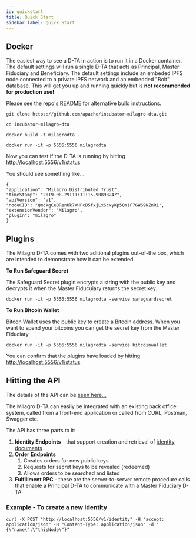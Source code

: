 ```yaml
---
id: quickstart
title: Quick Start
sidebar_label: Quick Start
---
```


## Docker
The easiest way to see a D-TA in action is to run it in a Docker container. The default settings will run a single D-TA that acts as Principal, Master Fiduciary and Beneficiary. The default settings include an embeded IPFS node connected to a private IPFS network and an embedded "Bolt" database. This will get you up and running quickly but is **not recommended for production use!**

Please see the repo's [README](https://github.com/apache/incubator-milagro-dta) for alternative build instructions.

```
git clone https://github.com/apache/incubator-milagro-dta.git

cd incubator-milagro-dta

docker build -t milagrodta .

docker run -it -p 5556:5556 milagrodta

```

Now you can test if the D-TA is running by hitting [http://localhost:5556/v1/status](http://localhost:5556/v1/status)

You should see something like...

```
{
"application": "Milagro Distributed Trust",
"timeStamp": "2019-08-29T11:11:15.9089824Z",
"apiVersion": "v1",
"nodeCID": "QmckgCeQRenUk7WHPcD5fxjLxScxyKp5QY1P7GW69NZnR1",
"extensionVendor": "Milagro",
"plugin": "milagro"
}

```

## Plugins

The Milagro D-TA comes with two aditional plugins out-of-the box, which are intended to demonstrate how it can be extended.

**To Run Safeguard Secret**

The Safeguard Secret plugin encrypts a string with the public key and decrypts it when the Master Fiducuiary returns the secret key.

```
docker run -it -p 5556:5556 milagrodta -service safeguardsecret
```

**To Run Bitcoin Wallet**

Bitcon Wallet uses the public key to create a Bitcoin address. When you want to spend your bitcoins you can get the secret key from the Master Fiduciary
```
docker run -it -p 5556:5556 milagrodta -service bitcoinwallet
```

You can confirm that the plugins have loaded by hitting [http://localhost:5556/v1/status](http://localhost:5556/v1/status)

## Hitting the API

The details of the API can be  [seen here...](/swagger/index.html)

The Milagro D-TA can easily be integrated with an existing back office system, called from a front-end application or called from CURL, Postman, Swagger etc.

The API has three parts to it:

1. **Identity Endpoints** - that support creation and retrieval of [identity documents](dta-details/identity-documents.md)
2. **Order Endpoints** 
    1. Creates orders for new public keys
    2. Requests for secret keys to be revealed (redeemed)
    3. Allows orders to be searched and listed
3. **Fulfillment RPC** - these are the server-to-server remote procedure calls that enable a Principal D-TA to communicate with a Master Fiduciary D-TA


### Example - To create a new Identity

```
curl -X POST "http://localhost:5556/v1/identity" -H "accept: application/json" -H "Content-Type: application/json" -d "{\"name\":\"thisNode\"}"
```







